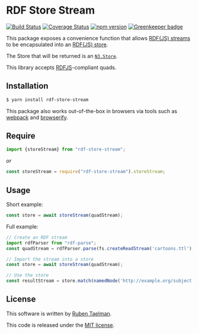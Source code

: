 # RDF Store Stream

[![Build Status](https://travis-ci.org/rubensworks/rdf-store-stream.js.svg?branch=master)](https://travis-ci.org/rubensworks/rdf-store-stream.js)
[![Coverage Status](https://coveralls.io/repos/github/rubensworks/rdf-store-stream.js/badge.svg?branch=master)](https://coveralls.io/github/rubensworks/rdf-store-stream.js?branch=master)
[![npm version](https://badge.fury.io/js/rdf-store-stream.svg)](https://www.npmjs.com/package/rdf-store-stream) [![Greenkeeper badge](https://badges.greenkeeper.io/rubensworks/rdf-store-stream.js.svg)](https://greenkeeper.io/)

This package exposes a convenience function that allows [RDF(JS) streams](http://rdf.js.org/stream-spec/#stream-interface)
to be encapsulated into an [RDF(JS) store](http://rdf.js.org/stream-spec/#store-interface).

The Store that will be returned is an [`N3.Store`](https://github.com/rdfjs/N3.js#storing).

This library accepts [RDFJS](http://rdf.js.org/)-compliant quads.

## Installation

```bash
$ yarn install rdf-store-stream
```

This package also works out-of-the-box in browsers via tools such as [webpack](https://webpack.js.org/) and [browserify](http://browserify.org/).

## Require

```javascript
import {storeStream} from "rdf-store-stream";
```

_or_

```javascript
const storeStream = require("rdf-store-stream").storeStream;
```

## Usage

Short example:

```javascript
const store = await storeStream(quadStream);
```

Full example:

```javascript
// Create an RDF stream
import rdfParser from "rdf-parse";
const quadStream = rdfParser.parse(fs.createReadStream('cartoons.ttl'), { contentType: 'text/turtle' });

// Import the stream into a store
const store = await storeStream(quadStream);

// Use the store
const resultStream = store.match(namedNode('http://example.org/subject'));
```

## License
This software is written by [Ruben Taelman](http://rubensworks.net/).

This code is released under the [MIT license](http://opensource.org/licenses/MIT).
